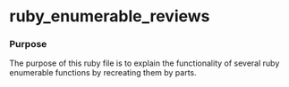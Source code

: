 # ruby_enumerable_reviews

### Purpose
The purpose of this ruby file is to explain the functionality of several ruby enumerable functions by recreating them by parts.
